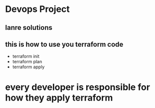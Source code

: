 # Devops Project
## lanre solutions

## this is how to use you terraform code

- terraform init
- terraform plan
- terraform apply

# every developer is responsible for how they apply terraform
